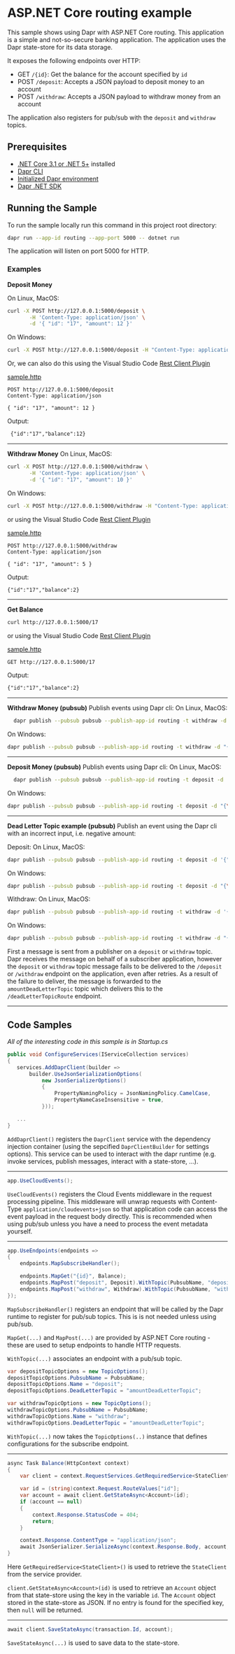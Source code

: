 # ASP.NET Core routing example

This sample shows using Dapr with ASP.NET Core routing. This application is a simple and not-so-secure banking application. The application uses the Dapr state-store for its data storage.

It exposes the following endpoints over HTTP:
 - GET `/{id}`: Get the balance for the account specified by `id`
 - POST `/deposit`: Accepts a JSON payload to deposit money to an account
 - POST `/withdraw`: Accepts a JSON payload to withdraw money from an account

The application also registers for pub/sub with the `deposit` and `withdraw` topics.

## Prerequisites

- [.NET Core 3.1 or .NET 5+](https://dotnet.microsoft.com/download) installed
- [Dapr CLI](https://docs.dapr.io/getting-started/install-dapr-cli/)
- [Initialized Dapr environment](https://docs.dapr.io/getting-started/install-dapr-selfhost/)
- [Dapr .NET SDK](https://docs.dapr.io/developing-applications/sdks/dotnet/)

## Running the Sample

 To run the sample locally run this command in this project root directory:
 ```sh
 dapr run --app-id routing --app-port 5000 -- dotnet run
 ```

 The application will listen on port 5000 for HTTP.

 ### Examples

**Deposit Money**

On Linux, MacOS:
 ```sh
curl -X POST http://127.0.0.1:5000/deposit \
        -H 'Content-Type: application/json' \
        -d '{ "id": "17", "amount": 12 }'
 ```
On Windows:
 ```sh
 curl -X POST http://127.0.0.1:5000/deposit -H "Content-Type: application/json" -d "{ \"id\": \"17\", \"amount\": 12 }"
 ```

Or, we can also do this using the Visual Studio Code [Rest Client Plugin](https://marketplace.visualstudio.com/items?itemName=humao.rest-client)

[sample.http](sample.http)
```http
POST http://127.0.0.1:5000/deposit
Content-Type: application/json

{ "id": "17", "amount": 12 }
```

Output:
```txt
 {"id":"17","balance":12}
```

 ---

**Withdraw Money**
On Linux, MacOS:
 ```sh
curl -X POST http://127.0.0.1:5000/withdraw \
        -H 'Content-Type: application/json' \
        -d '{ "id": "17", "amount": 10 }'
 ```
On Windows:
 ```sh
 curl -X POST http://127.0.0.1:5000/withdraw -H "Content-Type: application/json" -d "{ \"id\": \"17\", \"amount\": 10 }"
 ```

or using the Visual Studio Code [Rest Client Plugin](https://marketplace.visualstudio.com/items?itemName=humao.rest-client)

[sample.http](sample.http)
```http
POST http://127.0.0.1:5000/withdraw
Content-Type: application/json

{ "id": "17", "amount": 5 }
```

 Output:
```txt
{"id":"17","balance":2}
```

 ---

**Get Balance**

```sh
curl http://127.0.0.1:5000/17
```

or using the Visual Studio Code [Rest Client Plugin](https://marketplace.visualstudio.com/items?itemName=humao.rest-client)

[sample.http](sample.http)
```http
GET http://127.0.0.1:5000/17
```

Output:
```txt
{"id":"17","balance":2}
```

 ---

 **Withdraw Money (pubsub)**
 Publish events using Dapr cli:
On Linux, MacOS:
```sh
  dapr publish --pubsub pubsub --publish-app-id routing -t withdraw -d '{"id": "17", "amount": 15 }'
```

On Windows:
 ```sh
 dapr publish --pubsub pubsub --publish-app-id routing -t withdraw -d "{\"id\": \"17\", \"amount\": 15 }"
 ```

 ---

**Deposit Money (pubsub)**
Publish events using Dapr cli:
On Linux, MacOS:
```sh
  dapr publish --pubsub pubsub --publish-app-id routing -t deposit -d '{"id": "17", "amount": 15 }'
```
On Windows:
 ```sh
 dapr publish --pubsub pubsub --publish-app-id routing -t deposit -d "{\"id\": \"17\", \"amount\": 15 }"
 ```
 ---
**Dead Letter Topic example (pubsub)**
Publish an event using the Dapr cli with an incorrect input, i.e. negative amount:

Deposit:
On Linux, MacOS:
```sh
dapr publish --pubsub pubsub --publish-app-id routing -t deposit -d '{"id": "17", "amount": -15 }'
```
On Windows:
 ```sh
 dapr publish --pubsub pubsub --publish-app-id routing -t deposit -d "{\"id\": \"17\", \"amount\": -15 }"
```

Withdraw:
 On Linux, MacOS:
```sh
dapr publish --pubsub pubsub --publish-app-id routing -t withdraw -d '{"id": "17", "amount": -15 }'
```
On Windows:
 ```sh
 dapr publish --pubsub pubsub --publish-app-id routing -t withdraw -d "{\"id\": \"17\", \"amount\": -15 }"
 ```
First a message is sent from a publisher on a `deposit` or `withdraw` topic. Dapr receives the message on behalf of a subscriber application, however the `deposit` or `withdraw` topic message fails to be delivered to the `/deposit` or `/withdraw` endpoint on the application, even after retries. As a result of the failure to deliver, the message is forwarded to the `amountDeadLetterTopic` topic which delivers this to the `/deadLetterTopicRoute` endpoint.

---
## Code Samples

*All of the interesting code in this sample is in Startup.cs*

 ```C#
public void ConfigureServices(IServiceCollection services)
{
    services.AddDaprClient(builder =>
        builder.UseJsonSerializationOptions(
            new JsonSerializerOptions()
            {
                PropertyNamingPolicy = JsonNamingPolicy.CamelCase,
                PropertyNameCaseInsensitive = true,
            }));

    ...
}
 ```

 `AddDaprClient()` registers the `DaprClient` service with the dependency injection container (using the sepcified `DaprClientBuilder` for settings options). This service can be used to interact with the dapr runtime (e.g. invoke services, publish messages, interact with a state-store, ...).

---

```C#
app.UseCloudEvents();
```

`UseCloudEvents()` registers the Cloud Events middleware in the request processing pipeline. This middleware will unwrap requests with Content-Type `application/cloudevents+json` so that application code can access the event payload in the request body directly. This is recommended when using pub/sub unless you have a need to process the event metadata yourself.

---

```C#
app.UseEndpoints(endpoints =>
{
    endpoints.MapSubscribeHandler();

    endpoints.MapGet("{id}", Balance);
    endpoints.MapPost("deposit", Deposit).WithTopic(PubsubName, "deposit");
    endpoints.MapPost("withdraw", Withdraw).WithTopic(PubsubName, "withdraw");
});
```

`MapSubscribeHandler()` registers an endpoint that will be called by the Dapr runtime to register for pub/sub topics. This is is not needed unless using pub/sub.

`MapGet(...)` and `MapPost(...)` are provided by ASP.NET Core routing - these are used to setup endpoints to handle HTTP requests.

`WithTopic(...)` associates an endpoint with a pub/sub topic.
```C#
var depositTopicOptions = new TopicOptions();
depositTopicOptions.PubsubName = PubsubName;
depositTopicOptions.Name = "deposit";
depositTopicOptions.DeadLetterTopic = "amountDeadLetterTopic";

var withdrawTopicOptions = new TopicOptions();
withdrawTopicOptions.PubsubName = PubsubName;
withdrawTopicOptions.Name = "withdraw";
withdrawTopicOptions.DeadLetterTopic = "amountDeadLetterTopic";
```
`WithTopic(...)` now takes the `TopicOptions(..)` instance that defines configurations for the subscribe endpoint.

---

```C#
async Task Balance(HttpContext context)
{
    var client = context.RequestServices.GetRequiredService<StateClient>();

    var id = (string)context.Request.RouteValues["id"];
    var account = await client.GetStateAsync<Account>(id);
    if (account == null)
    {
        context.Response.StatusCode = 404;
        return;
    }

    context.Response.ContentType = "application/json";
    await JsonSerializer.SerializeAsync(context.Response.Body, account, serializerOptions);
}
```

Here `GetRequiredService<StateClient>()` is used to retrieve the `StateClient` from the service provider.

`client.GetStateAsync<Account>(id)` is used to retrieve an `Account` object from that state-store using the key in the variable `id`. The `Account` object stored in the state-store as JSON. If no entry is found for the specified key, then `null` will be returned.

---

```C#
await client.SaveStateAsync(transaction.Id, account);
```

`SaveStateAsync(...)` is used to save data to the state-store. 
